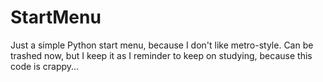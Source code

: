 # StartMenu
Just a simple Python start menu, because I don't like metro-style.
Can be trashed now, but I keep it as I reminder to keep on studying, because this code is crappy...
